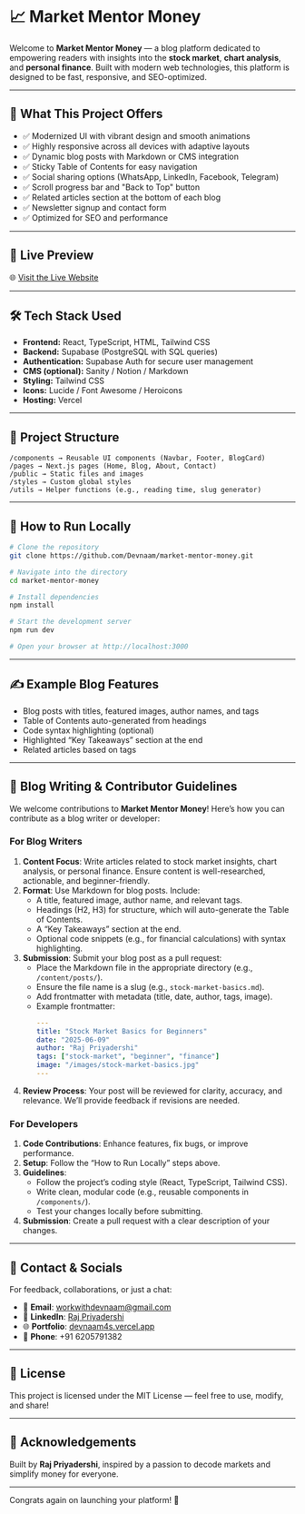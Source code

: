 # 📈 Market Mentor Money

Welcome to **Market Mentor Money** — a blog platform dedicated to empowering readers with insights into the **stock market**, **chart analysis**, and **personal finance**. Built with modern web technologies, this platform is designed to be fast, responsive, and SEO-optimized.

---

## 🧠 What This Project Offers

- ✅ Modernized UI with vibrant design and smooth animations
- ✅ Highly responsive across all devices with adaptive layouts
- ✅ Dynamic blog posts with Markdown or CMS integration
- ✅ Sticky Table of Contents for easy navigation
- ✅ Social sharing options (WhatsApp, LinkedIn, Facebook, Telegram)
- ✅ Scroll progress bar and "Back to Top" button
- ✅ Related articles section at the bottom of each blog
- ✅ Newsletter signup and contact form
- ✅ Optimized for SEO and performance

---

## 🚀 Live Preview

🌐 [Visit the Live Website](https://market-money-mentor.vercel.app/)


---

## 🛠 Tech Stack Used

- **Frontend:** React, TypeScript, HTML, Tailwind CSS
- **Backend:** Supabase (PostgreSQL with SQL queries)
- **Authentication:** Supabase Auth for secure user management
- **CMS (optional):** Sanity / Notion / Markdown
- **Styling:** Tailwind CSS
- **Icons:** Lucide / Font Awesome / Heroicons
- **Hosting:** Vercel

---

## 📁 Project Structure

```
/components → Reusable UI components (Navbar, Footer, BlogCard)
/pages → Next.js pages (Home, Blog, About, Contact)
/public → Static files and images
/styles → Custom global styles
/utils → Helper functions (e.g., reading time, slug generator)
```

---

## 🧪 How to Run Locally

```bash
# Clone the repository
git clone https://github.com/Devnaam/market-mentor-money.git

# Navigate into the directory
cd market-mentor-money

# Install dependencies
npm install

# Start the development server
npm run dev

# Open your browser at http://localhost:3000
```

---

## ✍️ Example Blog Features

- Blog posts with titles, featured images, author names, and tags
- Table of Contents auto-generated from headings
- Code syntax highlighting (optional)
- Highlighted “Key Takeaways” section at the end
- Related articles based on tags

---

## 📝 Blog Writing & Contributor Guidelines

We welcome contributions to **Market Mentor Money**! Here’s how you can contribute as a blog writer or developer:

### For Blog Writers
1. **Content Focus**: Write articles related to stock market insights, chart analysis, or personal finance. Ensure content is well-researched, actionable, and beginner-friendly.
2. **Format**: Use Markdown for blog posts. Include:
   - A title, featured image, author name, and relevant tags.
   - Headings (H2, H3) for structure, which will auto-generate the Table of Contents.
   - A “Key Takeaways” section at the end.
   - Optional code snippets (e.g., for financial calculations) with syntax highlighting.
3. **Submission**: Submit your blog post as a pull request:
   - Place the Markdown file in the appropriate directory (e.g., `/content/posts/`).
   - Ensure the file name is a slug (e.g., `stock-market-basics.md`).
   - Add frontmatter with metadata (title, date, author, tags, image).
   - Example frontmatter:
     ```yaml
     ---
     title: "Stock Market Basics for Beginners"
     date: "2025-06-09"
     author: "Raj Priyadershi"
     tags: ["stock-market", "beginner", "finance"]
     image: "/images/stock-market-basics.jpg"
     ---
     ```
4. **Review Process**: Your post will be reviewed for clarity, accuracy, and relevance. We’ll provide feedback if revisions are needed.

### For Developers
1. **Code Contributions**: Enhance features, fix bugs, or improve performance.
2. **Setup**: Follow the “How to Run Locally” steps above.
3. **Guidelines**:
   - Follow the project’s coding style (React, TypeScript, Tailwind CSS).
   - Write clean, modular code (e.g., reusable components in `/components/`).
   - Test your changes locally before submitting.
4. **Submission**: Create a pull request with a clear description of your changes.

---

## 📩 Contact & Socials

For feedback, collaborations, or just a chat:

- 📧 **Email**: [workwithdevnaam@gmail.com](mailto:workwithdevnaam@gmail.com)
- 💼 **LinkedIn**: [Raj Priyadershi](https://www.linkedin.com/in/raj-priyadershi-56a256282/)
- 🌐 **Portfolio**: [devnaam4s.vercel.app](https://devnaam4s.vercel.app/)
- 📱 **Phone**: +91 6205791382

---

## 📜 License

This project is licensed under the MIT License — feel free to use, modify, and share!

---

## 🙌 Acknowledgements

Built by **Raj Priyadershi**, inspired by a passion to decode markets and simplify money for everyone.

---

Congrats again on launching your platform! 🚀